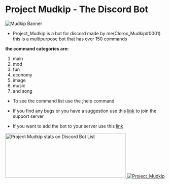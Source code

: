 # Project Mudkip - The Discord Bot

![Mudkip Banner](https://cdn.discordapp.com/attachments/718994516228571176/737377108774355035/external-content.duckduckgo.com.jpg)

* Project_Mudkip is a bot for discord made by me(Clorox_Mudkip#0001) this is a multipurpose bot that has over 150 commands

__the command categories are:__

1. main
2. mod
3. fun
4. economy
5. image
6. music 
7. and song
* To see the command list use the ;help command

* If you find any bugs or you have a suggestion use this [link](https://discord.gg/fGQTVek) to join the support server

* If you want to add the bot to your server use this [link](https://discordapp.com/oauth2/authorize?client_id=460159835544092674&scope=bot&permissions=301263990)

<a href="https://discordbotlist.com/bots/460159835544092674">
	<img 
		width="380" 
		height="140" 
		src="https://discordbotlist.com/bots/460159835544092674/widget" 
		alt="Project Mudkip stats on Discord Bot List">
</a>
<a href="https://top.gg/bot/460159835544092674" >
  <img src="https://top.gg/api/widget/460159835544092674.svg" alt="Project_Mudkip" />
</a>

